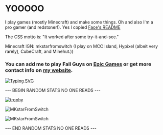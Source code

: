
<h1 align="left">YOOOOO</h1>

I play games (mostly Minecraft) and make some things. Oh and also I'm a pro gamer (and redstoner!). Yes I copied <a href='https://github.com/face-hh'>Face's README</a>

The CSS motto is: "It worked after some try-it-and-see."

Minecraft IGN: mkstarfromswitch
(I play on MCC Island, Hypixel (albeit very rarely), CubeCraft, and Minehut.)) 


<h3 align="left">
  You can add me to play Fall Guys on <a href='https://store.epicgames.com/en-US/u/10cc31e3e85346a8a674ea7584e6ab84'>Epic Games</a> or get more contact info on <a  href='https://mkstarfromswitch.github.io'>my website</a>.
</h3>

[![Typing SVG](https://readme-typing-svg.herokuapp.com?size=30&lines=Touch+some+grass)](https://www.touchgrasss.com)

--- BEGIN RANDOM STATS NO ONE READS ---

[![trophy](https://github-profile-trophy.vercel.app/?username=MKstarFromSwitch)](https://github.com/ryo-ma/github-profile-trophy)


![MKstarFromSwitch](https://github-readme-stats.vercel.app/api?username=MKstarFromSwitch&show_icons=true&theme=tokyonight&hide=["issues"])

![MKstarFromSwitch](https://github-readme-stats.vercel.app/api/top-langs?username=MKstarFromSwitch&show_icons=true&theme=tokyonight&layout=compact)

--- END RANDOM STATS NO ONE READS ---
